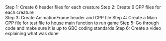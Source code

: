 Step 1: Create 6 header files for each creature 
Step 2: Create 6 CPP files for each creature  
Step 3: Create AnimationFrame header and CPP file
Step 4: Create a Main CPP file for test file to house main function to run game
Step 5: Go through code and make sure it is up to GBC coding standards 
Step 6: Create a video explaining what was done
